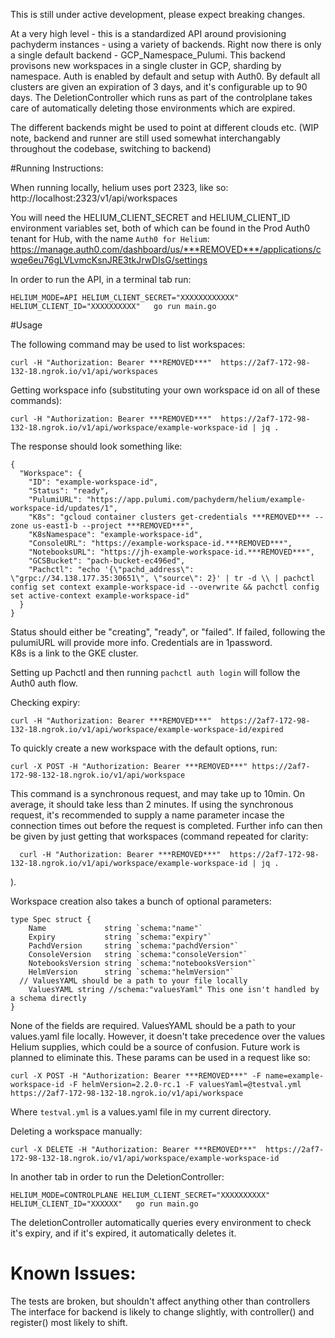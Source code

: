 This is still under active development, please expect breaking changes.

At a very high level - this is a standardized API around provisioning pachyderm instances - using a variety of backends.  Right now there is only a single default backend - GCP_Namespace_Pulumi.  This backend provisons new workspaces in a single cluster in GCP, sharding by namespace.  Auth is enabled by default and setup with Auth0. By default all clusters are given an expiration of 3 days, and it's configurable up to 90 days.  The DeletionController which runs as part of the controlplane takes care of automatically deleting those environments which are expired.  

The different backends might be used to point at different clouds etc. (WIP note, backend and runner are still used somewhat interchangably throughout the codebase, switching to backend)


#Running Instructions:

When running locally, helium uses port 2323, like so: http://localhost:2323/v1/api/workspaces

You will need the HELIUM_CLIENT_SECRET and HELIUM_CLIENT_ID environment variables set, both of which can be found in the Prod Auth0 tenant for Hub, with the name `Auth0 for Helium`: https://manage.auth0.com/dashboard/us/***REMOVED***/applications/cwqe6eu76gLVLvmcKsnJRE3tkJrwDIsG/settings

In order to run the API, in a terminal tab run:
```shell
HELIUM_MODE=API HELIUM_CLIENT_SECRET="XXXXXXXXXXXX" HELIUM_CLIENT_ID="XXXXXXXXXX"   go run main.go
```

#Usage


The following command may be used to list workspaces:
```shell
curl -H "Authorization: Bearer ***REMOVED***"  https://2af7-172-98-132-18.ngrok.io/v1/api/workspaces
```
Getting workspace info (substituting your own workspace id on all of these commands):
```shell
curl -H "Authorization: Bearer ***REMOVED***"  https://2af7-172-98-132-18.ngrok.io/v1/api/workspace/example-workspace-id | jq .
```
The response should look something like:
```shell
{
  "Workspace": {
    "ID": "example-workspace-id",
    "Status": "ready",
    "PulumiURL": "https://app.pulumi.com/pachyderm/helium/example-workspace-id/updates/1",
    "K8s": "gcloud container clusters get-credentials ***REMOVED*** --zone us-east1-b --project ***REMOVED***",
    "K8sNamespace": "example-workspace-id",
    "ConsoleURL": "https://example-workspace-id.***REMOVED***",
    "NotebooksURL": "https://jh-example-workspace-id.***REMOVED***",
    "GCSBucket": "pach-bucket-ec496ed",
    "Pachctl": "echo '{\"pachd_address\": \"grpc://34.138.177.35:30651\", \"source\": 2}' | tr -d \\ | pachctl config set context example-workspace-id --overwrite && pachctl config set active-context example-workspace-id"
  }
}
```
Status should either be "creating", "ready", or "failed".  If failed, following the pulumiURL will provide more info. Credentials are in 1password.  
K8s is a link to the GKE cluster.

Setting up Pachctl and then running `pachctl auth login` will follow the Auth0 auth flow.

Checking expiry:
```shell
curl -H "Authorization: Bearer ***REMOVED***"  https://2af7-172-98-132-18.ngrok.io/v1/api/workspace/example-workspace-id/expired
```

To quickly create a new workspace with the default options, run:
```shell
curl -X POST -H "Authorization: Bearer ***REMOVED***" https://2af7-172-98-132-18.ngrok.io/v1/api/workspace
```
This command is a synchronous request, and may take up to 10min. On average, it should take less than 2 minutes. If using the synchronous request, it's recommended to supply a name parameter incase the connection times out before the request is completed.  Further info can then be given by just getting that workspaces (command repeated for clarity:
```shell
  curl -H "Authorization: Bearer ***REMOVED***"  https://2af7-172-98-132-18.ngrok.io/v1/api/workspace/example-workspace-id | jq .  
```
).

Workspace creation also takes a bunch of optional parameters:
```golang
type Spec struct {
	Name             string `schema:"name"`
	Expiry           string `schema:"expiry"`
	PachdVersion     string `schema:"pachdVersion"`
	ConsoleVersion   string `schema:"consoleVersion"`
	NotebooksVersion string `schema:"notebooksVersion"`
	HelmVersion      string `schema:"helmVersion"`
  // ValuesYAML should be a path to your file locally
	ValuesYAML string //schema:"valuesYaml" This one isn't handled by a schema directly
}
```
None of the fields are required. ValuesYAML should be a path to your values.yaml file locally. However, it doesn't take precedence over the values Helium supplies, which could be a source of confusion. Future work is planned to eliminate this. These params can be used in a request like so:

```shell
curl -X POST -H "Authorization: Bearer ***REMOVED***" -F name=example-workspace-id -F helmVersion=2.2.0-rc.1 -F valuesYaml=@testval.yml https://2af7-172-98-132-18.ngrok.io/v1/api/workspace
```
Where `testval.yml` is a values.yaml file in my current directory.


Deleting a workspace manually:
```shell
curl -X DELETE -H "Authorization: Bearer ***REMOVED***"  https://2af7-172-98-132-18.ngrok.io/v1/api/workspace/example-workspace-id
```



In another tab in order to run the DeletionController:
```shell
HELIUM_MODE=CONTROLPLANE HELIUM_CLIENT_SECRET="XXXXXXXXXX" HELIUM_CLIENT_ID="XXXXXX"   go run main.go
```
The deletionController automatically queries every environment to check it's expiry, and if it's expired, it automatically deletes it.

# Known Issues:

The tests are broken, but shouldn't affect anything other than controllers
The interface for backend is likely to change slightly, with controller() and register() most likely to shift.
